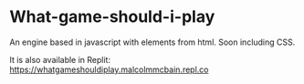 # What-game-should-i-play
An engine based in javascript with elements from html. Soon including CSS.



It is also available in Replit:
https://whatgameshouldiplay.malcolmmcbain.repl.co

